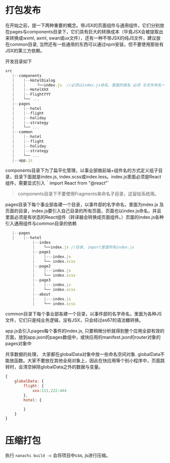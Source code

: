 # 打包发布

在开始之前，提一下两种重要的概念。带JSX的页面组件与通用组件，它们分别放在pages与components目录下，它们具有巨大的转换成本（毕竟JSX会被提取出来转换成wxml, axml, swan或ux文件），还有一种不带JSX的纯JS文件，建议放在common目录,  当然还有一些通用的东西可以通过npm安装，但不要使用那些有JSX的第三方依赖。


开发目录如下
```jsx
src
   |--components
   |    |--HotelDialog
   |    |     └──index.js  //必须以index.js命名，里面的类名 必须 与文件夹名一样, 如HotelDialog
   |    |--HotelXXX
   |    |--FlightYYY
   |    └── ...
   |--pages
   |    |--hotel
   |    |--flight
   |    |--holiday
   |    |--strategy
   |    └── ...
   |--common
   |    |--hotel
   |    |--flight
   |    |--holiday
   |    |--strategy
   |    └── ...
   |--app.js
```
components目录下为了扁平化管理，以事业部做前端+组件名的方式定义组子目录，目录下面就是index.js, index.scss或index.less。index.js里面必须是React组件，需要显式引入｀import React from "@react"`

>components目录下不要使用Fragments来命名子目录，这留给系统用。

pages目录下每个事业部各建一个目录，以事件部的名字命名，里面为index.js 及页面的目录，index.js要引入自己目录的所有页面，页面也以index.js命名，并且里面必须是有状态的React组件（转译器会转换成页面组件。）页面的index.js各种引入通用组件与common目录的依赖
```jsx
   |--pages
   |    |--hotel
            |--index
            |    └──index.js //目录, import里面所有index.js
            |--page1
            |    |---index.js
            |    └── index.scss
            |--page2
            |    |---index.js
            |    └── index.scss
            |--page3
            |    |---index.js
            |    └── index.scss
            |--about
            |    |---index.js
            |    └── index.scss
```

common目录下每个事业部各建一个目录，以事件部的名字命名，里面为各种JS文件，它们只是纯业务逻辑，没有JSX，只会经过es67的语法糖转换。

app.js会引入pages每个事件的index.js, 只要稍微分析就得到整个应用全部有效的页面，放到app.json的pages数组中，或快应用的manifest.json的router对象的pages对象中

共享数据的处理， 大家都在globalData对象中放一些命名空间对象. globalData不能放函数。大家不要放在其他全局对象上，因此在快应用等个别小程序中，页面跳转时，会清空掉除globalData之外的数据与变量。

```javascript
{
    globalData: {
        flight: {
            xxx:111,222:444
        },
        hotel: {

        }
    }
}
```

# 压缩打包
执行 `nanachi build -c` 会将项目中css, js进行压缩。